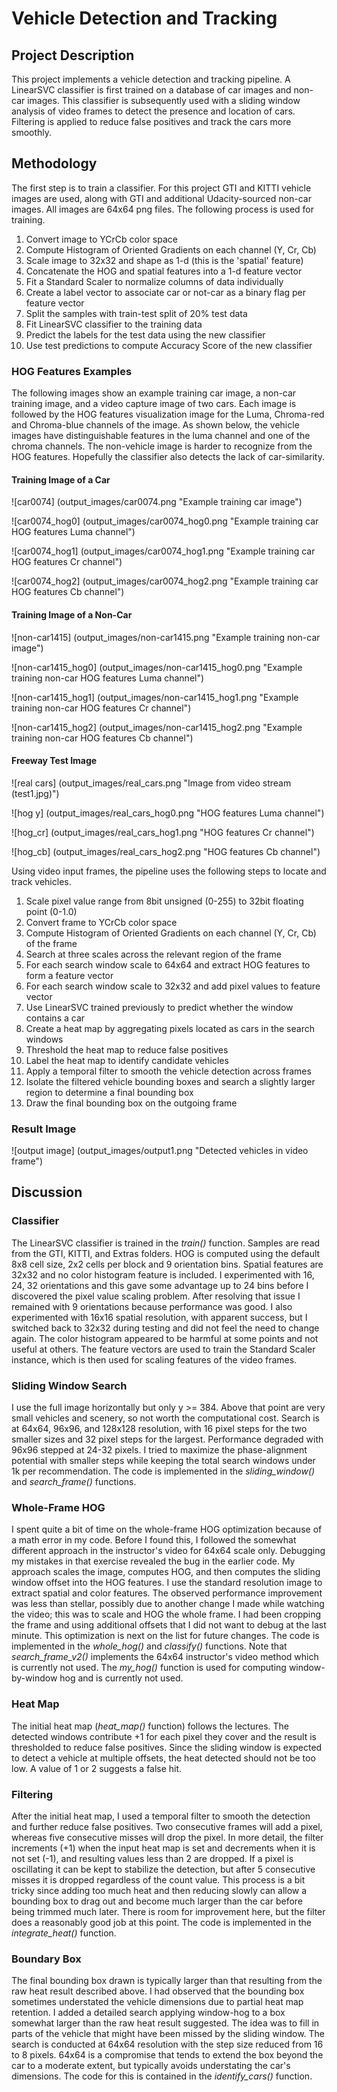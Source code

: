 # Vehicle Detection and Tracking

## Project Description ##

This project implements a vehicle detection and tracking pipeline.  A LinearSVC classifier is first trained on a database of car images and non-car images.  This classifier is subsequently used with a sliding window analysis of video frames to detect the presence and location of cars.  Filtering is applied to reduce false positives and track the cars more smoothly.

## Methodology ##

The first step is to train a classifier.  For this project GTI and KITTI vehicle images are used, along with GTI and additional Udacity-sourced non-car images.  All images are 64x64 png files.  The following process is used for training.

1. Convert image to YCrCb color space
2. Compute Histogram of Oriented Gradients on each channel (Y, Cr, Cb)
3. Scale image to 32x32 and shape as 1-d (this is the 'spatial' feature)
4. Concatenate the HOG and spatial features into a 1-d feature vector
5. Fit a Standard Scaler to normalize columns of data individually
6. Create a label vector to associate car or not-car as a binary flag per feature vector
7. Split the samples with train-test split of 20% test data
8. Fit LinearSVC classifier to the training data
9. Predict the labels for the test data using the new classifier
10. Use test predictions to compute Accuracy Score of the new classifier

### HOG Features Examples ###

The following images show an example training car image, a non-car training image, and a video capture image of two cars.  Each image is followed by the HOG features visualization image for the Luma, Chroma-red and Chroma-blue channels of the image.  As shown below, the vehicle images have distinguishable features in the luma channel and one of the chroma channels.  The non-vehicle image is harder to recognize from the HOG features.  Hopefully the classifier also detects the lack of car-similarity.

#### Training Image of a Car ####

![car0074]
(output_images/car0074.png "Example training car image")

![car0074_hog0]
(output_images/car0074_hog0.png "Example training car HOG features Luma channel")

![car0074_hog1]
(output_images/car0074_hog1.png "Example training car HOG features Cr channel")

![car0074_hog2]
(output_images/car0074_hog2.png "Example training car HOG features Cb channel")

#### Training Image of a Non-Car ####

![non-car1415]
(output_images/non-car1415.png "Example training non-car image")

![non-car1415_hog0]
(output_images/non-car1415_hog0.png "Example training non-car HOG features Luma channel")

![non-car1415_hog1]
(output_images/non-car1415_hog1.png "Example training non-car HOG features Cr channel")

![non-car1415_hog2]
(output_images/non-car1415_hog2.png "Example training non-car HOG features Cb channel")

#### Freeway Test Image ####

![real cars]
(output_images/real_cars.png "Image from video stream (test1.jpg)")

![hog y]
(output_images/real_cars_hog0.png "HOG features Luma channel")

![hog_cr]
(output_images/real_cars_hog1.png "HOG features Cr channel")

![hog_cb]
(output_images/real_cars_hog2.png "HOG features Cb channel")

Using video input frames, the pipeline uses the following steps to locate and track vehicles.

1. Scale pixel value range from 8bit unsigned (0-255) to 32bit floating point (0-1.0)
2. Convert frame to YCrCb color space
3. Compute Histogram of Oriented Gradients on each channel (Y, Cr, Cb) of the frame
4. Search at three scales across the relevant region of the frame
5. For each search window scale to 64x64 and extract HOG features to form a feature vector
6. For each search window scale to 32x32 and add pixel values to feature vector
7. Use LinearSVC trained previously to predict whether the window contains a car
8. Create a heat map by aggregating pixels located as cars in the search windows
9. Threshold the heat map to reduce false positives
10. Label the heat map to identify candidate vehicles
11. Apply a temporal filter to smooth the vehicle detection across frames
12. Isolate the filtered vehicle bounding boxes and search a slightly larger region to determine a final bounding box
13. Draw the final bounding box on the outgoing frame

### Result Image ###

![output image]
(output_images/output1.png "Detected vehicles in video frame") 

## Discussion ##

### Classifier ###

The LinearSVC classifier is trained in the *train()* function.  Samples are read from the GTI, KITTI, and Extras folders.  HOG is computed using the default 8x8 cell size, 2x2 cells per block and 9 orientation bins.  Spatial features are 32x32 and no color histogram feature is included.  I experimented with 16, 24, 32 orientations and this gave some advantage up to 24 bins before I discovered the pixel value scaling problem.  After resolving that issue I remained with 9 orientations because performance was good.  I also experimented with 16x16 spatial resolution, with apparent success, but I switched back to 32x32 during testing and did not feel the need to change again.  The color histogram appeared to be harmful at some points and not useful at others.  The feature vectors are used to train the Standard Scaler instance, which is then used for scaling features of the video frames.

### Sliding Window Search ###

I use the full image horizontally but only y >= 384. Above that point are very small vehicles and scenery, so not worth the computational cost.  Search is at 64x64, 96x96, and 128x128 resolution, with 16 pixel steps for the two smaller sizes and 32 pixel steps for the largest.  Performance degraded with 96x96 stepped at 24-32 pixels.  I tried to maximize the phase-alignment potential with smaller steps while keeping the total search windows under 1k per recommendation.  The code is implemented in the *sliding_window()* and *search_frame()* functions.

### Whole-Frame HOG ###

I spent quite a bit of time on the whole-frame HOG optimization because of a math error in my code.  Before I found this, I followed the somewhat different approach in the instructor's video for 64x64 scale only.  Debugging my mistakes in that exercise revealed the bug in the earlier code.  My approach scales the image, computes HOG, and then computes the sliding window offset into the HOG features.  I use the standard resolution image to extract spatial and color features.  The observed performance improvement was less than stellar, possibly due to another change I made while watching the video; this was to scale and HOG the whole frame.  I had been cropping the frame and using additional offsets that I did not want to debug at the last minute.  This optimization is next on the list for future changes.  The code is implemented in the *whole_hog()* and *classify()* functions.  Note that *search_frame_v2()* implements the 64x64 instructor's video method which is currently not used.  The *my_hog()* function is used for computing window-by-window hog and is currently not used.

### Heat Map ###

The initial heat map (*heat_map()* function) follows the lectures.  The detected windows contribute +1 for each pixel they cover and the result is thresholded to reduce false positives.  Since the sliding window is expected to detect a vehicle at multiple offsets, the heat detected should not be too low.  A value of 1 or 2 suggests a false hit.

### Filtering ###

After the initial heat map, I used a temporal filter to smooth the detection and further reduce false positives.  Two consecutive frames will add a pixel, whereas five consecutive misses will drop the pixel.  In more detail, the filter increments (+1) when the input heat map is set and decrements when it is not set (-1), and resulting values less than 2 are dropped.  If a pixel is oscillating it can be kept to stabilize the detection, but after 5 consecutive misses it is dropped regardless of the count value.  This process is a bit tricky since adding too much heat and then reducing slowly can allow a bounding box to drag out and become much larger than the car before being trimmed much later.  There is room for improvement here, but the filter does a reasonably good job at this point.  The code is implemented in the *integrate_heat()* function.

### Boundary Box ###

The final bounding box drawn is typically larger than that resulting from the raw heat result described above.  I had observed that the bounding box sometimes understated the vehicle dimensions due to partial heat map retention.  I added a detailed search applying window-hog to a box somewhat larger than the raw heat result suggested.  The idea was to fill in parts of the vehicle that might have been missed by the sliding window.  The search is conducted at 64x64 resolution with the step size reduced from 16 to 8 pixels.  64x64 is a compromise that tends to extend the box beyond the car to a moderate extent, but typically avoids understating the car's dimensions.  The code for this is contained in the *identify_cars()* function.


